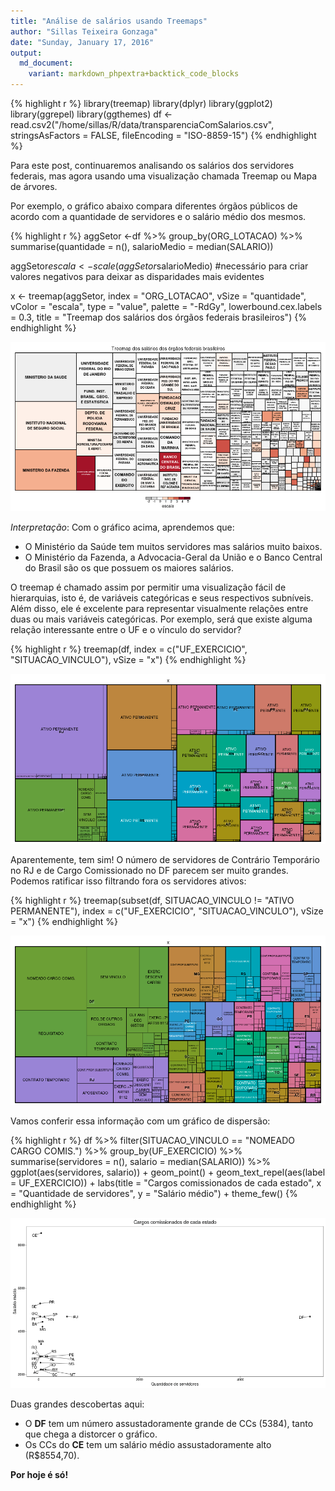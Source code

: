 ```yaml
---
title: "Análise de salários usando Treemaps"
author: "Sillas Teixeira Gonzaga"
date: "Sunday, January 17, 2016"
output:
  md_document:
    variant: markdown_phpextra+backtick_code_blocks
---
```






{% highlight r %}
library(treemap)
library(dplyr)
library(ggplot2)
library(ggrepel)
library(ggthemes)
df <- read.csv2("/home/sillas/R/data/transparenciaComSalarios.csv", stringsAsFactors = FALSE, fileEncoding = "ISO-8859-15")
{% endhighlight %}


Para este post, continuaremos analisando os salários dos servidores federais, mas agora usando uma visualização chamada Treemap ou Mapa de árvores.


Por exemplo, o gráfico abaixo compara diferentes órgãos públicos de acordo com a quantidade de servidores e o salário médio dos mesmos.


{% highlight r %}
aggSetor <-df %>%
  group_by(ORG_LOTACAO) %>%
  summarise(quantidade = n(),
            salarioMedio = median(SALARIO))

aggSetor$escala <- scale(aggSetor$salarioMedio) #necessário para criar valores negativos para deixar as disparidades mais evidentes

x <- treemap(aggSetor, index = "ORG_LOTACAO", vSize = "quantidade", vColor = "escala",
        type = "value", palette = "-RdGy", lowerbound.cex.labels = 0.3,
        title  =  "Treemap dos salários dos órgãos federais brasileiros")
{% endhighlight %}

![center](/figs/transparenciaParte4/unnamed-chunk-2-1.png) 

*Interpretação*: Com o gráfico acima, aprendemos que:  
* O Ministério da Saúde tem muitos servidores mas salários muito baixos.
* O Ministério da Fazenda, a Advocacia-Geral da União e o Banco Central do Brasil são os que possuem os maiores salários.

O treemap é chamado assim por permitir uma visualização fácil de hierarquias, isto é, de variáveis categóricas e seus respectivos subníveis. Além disso, ele é excelente para representar visualmente relações entre duas ou mais variáveis categóricas.
Por exemplo, será que existe alguma relação interessante entre o UF e o vínculo do servidor?


{% highlight r %}
treemap(df, index = c("UF_EXERCICIO", "SITUACAO_VINCULO"), vSize = "x")
{% endhighlight %}

![center](/figs/transparenciaParte4/unnamed-chunk-3-1.png) 

Aparentemente, tem sim! O número de servidores de Contrário Temporário no RJ e de Cargo Comissionado no DF parecem ser muito grandes. Podemos ratificar isso filtrando fora os servidores ativos:


{% highlight r %}
treemap(subset(df, SITUACAO_VINCULO != "ATIVO PERMANENTE"), index = c("UF_EXERCICIO", "SITUACAO_VINCULO"), vSize = "x")
{% endhighlight %}

![center](/figs/transparenciaParte4/unnamed-chunk-4-1.png) 

Vamos conferir essa informação com um gráfico de dispersão:


{% highlight r %}
df %>%
  filter(SITUACAO_VINCULO == "NOMEADO CARGO COMIS.") %>%
  group_by(UF_EXERCICIO) %>%
  summarise(servidores = n(),
            salario = median(SALARIO))  %>%
  ggplot(aes(servidores, salario)) +
    geom_point() +
    geom_text_repel(aes(label = UF_EXERCICIO)) +
    labs(title = "Cargos comissionados de cada estado", x = "Quantidade de servidores", y = "Salário médio") +
    theme_few()
{% endhighlight %}

![center](/figs/transparenciaParte4/unnamed-chunk-5-1.png) 

Duas grandes descobertas aqui:
* O __DF__ tem um número assustadoramente grande de CCs (5384), tanto que chega a distorcer o gráfico.
* Os CCs do __CE__ tem um salário médio assustadoramente alto (R$8554,70).

__Por hoje é só!__
